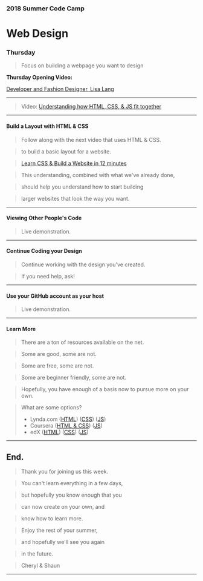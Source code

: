 

### 2018 Summer Code Camp
# Web Design

### Thursday

> Focus on building a webpage you want to design

**Thursday Opening Video:** 

[Developer and Fashion Designer, Lisa Lang](https://www.youtube.com/watch?v=WVQe1ZE7FtU)

***

> Video: [Understanding how HTML, CSS, & JS fit together](https://www.youtube.com/watch?v=xmhnNUotIaE)

***

#### Build a Layout with HTML & CSS

> Follow along with the next video that uses HTML & CSS.

> to build a basic layout for a website.

> [Learn CSS & Build a Website in 12 minutes](https://www.youtube.com/watch?v=0afZj1G0BIE)

> This understanding, combined with what we've already done,

> should help you understand how to start building

> larger websites that look the way you want.

***

#### Viewing Other People's Code

> Live demonstration.

***

#### Continue Coding your Design

> Continue working with the design you've created.

> If you need help, ask!

***

#### Use your GitHub account as your host

> Live demonstration.

***

#### Learn More

> There are a ton of resources available on the net.

> Some are good, some are not.

> Some are free, some are not.

> Some are beginner friendly, some are not.

> Hopefully, you have enough of a basis now to pursue more on your own.

> What are some options?
> - Lynda.com ([HTML](https://www.lynda.com/search?q=html&f=level%3a1%5eBeginner%3bmeta_topic_facet%3aWeb+Design)) ([CSS](https://www.lynda.com/search?q=css&f=level%3a1%5eBeginner)) ([JS](https://www.lynda.com/search?q=javascript&f=meta_topic_facet%3aWeb+Design%3blevel%3a1%5eBeginner)) 
> - Coursera ([HTML & CSS](https://www.coursera.org/courses?query=html&page=1&indices%5Btest_suggestions%5D%5Bconfigure%5D%5BhitsPerPage%5D=5&indices%5Btest_suggestions%5D%5Bpage%5D=1&indices%5Btest_degrees_keyword_only%5D%5Bconfigure%5D%5BhitsPerPage%5D=3&indices%5Btest_degrees_keyword_only%5D%5Bpage%5D=1&indices%5Btest_products_skills_rerank%5D%5Bconfigure%5D%5BhitsPerPage%5D=20&indices%5Btest_products_skills_rerank%5D%5Bpage%5D=1)) ([JS](https://www.coursera.org/courses?query=javascript&page=1&indices%5Btest_suggestions%5D%5Bconfigure%5D%5BhitsPerPage%5D=5&indices%5Btest_suggestions%5D%5Bpage%5D=1&indices%5Btest_degrees_keyword_only%5D%5Bconfigure%5D%5BhitsPerPage%5D=3&indices%5Btest_degrees_keyword_only%5D%5Bpage%5D=1&indices%5Btest_products_skills_rerank%5D%5Bconfigure%5D%5BhitsPerPage%5D=20&indices%5Btest_products_skills_rerank%5D%5Bpage%5D=1))
> - edX ([HTML](https://www.edx.org/course?search_query=html)) ([CSS](https://www.edx.org/course?search_query=css)) ([JS](https://www.edx.org/course?search_query=javascript))

***

## End.

> Thank you for joining us this week.

> You can't learn everything in a few days,

> but hopefully you know enough that you

> can now create on your own, and

> know how to learn more.

> Enjoy the rest of your summer,

> and hopefully we'll see you again

> in the future.

> Cheryl & Shaun

***
